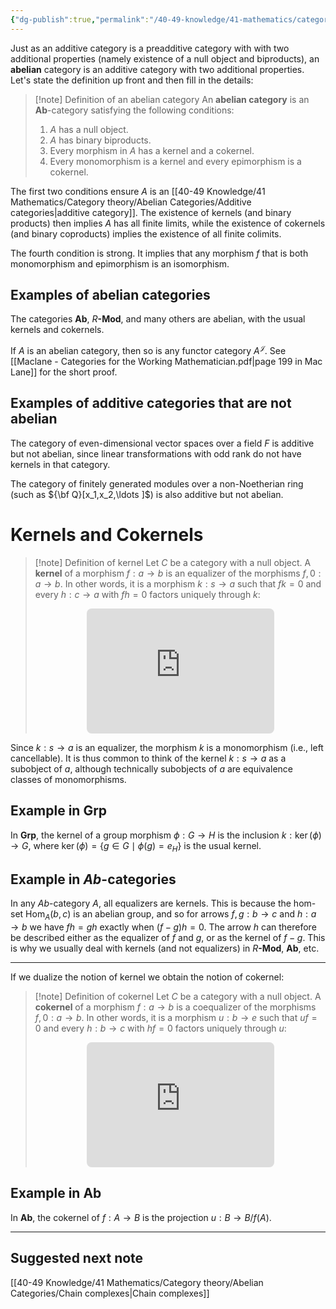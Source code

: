 ```yaml
---
{"dg-publish":true,"permalink":"/40-49-knowledge/41-mathematics/category-theory/abelian-categories/abelian-categories/","tags":["category_theory/abelian_categories"],"updated":"2024-11-23T19:30:13-08:00"}
---
```


Just as an additive category is a preadditive category with with two additional properties (namely existence of a null object and biproducts), an **abelian** category is an additive category with two additional properties. Let's state the definition up front and then fill in the details:

>[!note] Definition of an abelian category
>An **abelian category** is an $\textbf{Ab}$-category satisfying the following conditions:
>1. $A$ has a null object.
>2. $A$ has binary biproducts.
>3. Every morphism in $A$ has a kernel and a cokernel.
>4. Every monomorphism is a kernel and every epimorphism is a cokernel.

The first two conditions ensure $A$ is an [[40-49 Knowledge/41 Mathematics/Category theory/Abelian Categories/Additive categories\|additive category]]. The existence of kernels (and binary products) then implies $A$ has all finite limits, while the existence of cokernels (and binary coproducts) implies the existence of all finite colimits.

The fourth condition is strong. It implies that any morphism $f$ that is both monomorphism and epimorphism is an isomorphism.

## Examples of abelian categories

The categories $\textbf{Ab}$, $R\textbf{-Mod}$, and many others are abelian, with the usual kernels and cokernels.

If $A$ is an abelian category, then so is any functor category $A^{\mathcal{J}}$. See [[Maclane - Categories for the Working Mathematician.pdf|page 199 in Mac Lane]] for the short proof.

## Examples of additive categories that are not abelian

The category of even-dimensional vector spaces over a field $F$ is additive but not abelian, since linear transformations with odd rank do not have kernels in that category.

The category of finitely generated modules over a non-Noetherian ring (such as ${\bf Q}[x_1,x_2,\ldots ]$) is also additive but not abelian.

# Kernels and Cokernels

>[!note] Definition of kernel
>Let $C$ be a category with a null object. A **kernel** of a morphism $f:a\to b$ is an equalizer of the morphisms $f,0:a\to b$. In other words, it is a morphism $k:s\to a$ such that $fk=0$ and every $h:c\to a$ with $fh=0$ factors uniquely through $k$:
><iframe class="quiver-embed" src="https://q.uiver.app/#q=WzAsNCxbMSwwLCJhIl0sWzIsMCwiYiJdLFswLDAsInMiXSxbMCwxLCJjIl0sWzIsMCwiayJdLFswLDEsIjAiLDIseyJvZmZzZXQiOjF9XSxbMCwxLCJmIiwwLHsib2Zmc2V0IjotMX1dLFszLDAsImgiLDJdLFszLDIsIlxcZXhpc3RzIWgnIiwwLHsic3R5bGUiOnsiYm9keSI6eyJuYW1lIjoiZGFzaGVkIn19fV1d&embed" width="300" height="200" style="border-radius: 8px; border: none; display: block; margin: auto"></iframe>

Since $k:s\to a$ is an equalizer, the morphism $k$ is a monomorphism (i.e., left cancellable). It is thus common to think of the kernel $k:s\to a$ as a subobject of $a$, although technically subobjects of $a$ are equivalence classes of monomorphisms.

## Example in $\textbf{Grp}$

In $\textbf{Grp}$, the kernel of a group morphism $\phi:G\to H$ is the inclusion $k:\ker(\phi)\to G$, where $\ker(\phi)=\{g\in G\mid \phi(g)=e_H\}$ is the usual kernel.

## Example in $Ab$-categories

In any $Ab$-category $A$, all equalizers are kernels. This is because the hom-set $\operatorname{Hom}_A(b,c)$ is an abelian group, and so for arrows $f,g:b\to c$ and $h:a\to b$ we have $fh=gh$ exactly when $(f-g)h=0$. The arrow $h$ can therefore be described either as the equalizer of $f$ and $g$, or as the kernel of $f-g$. This is why we usually deal with kernels (and not equalizers) in $R\textbf{-Mod}$, $\textbf{Ab}$, etc.

---

If we dualize the notion of kernel we obtain the notion of cokernel:

>[!note] Definition of cokernel
>Let $C$ be a category with a null object. A **cokernel** of a morphism $f:a\to b$ is a coequalizer of the morphisms $f,0:a\to b$. In other words, it is a morphism $u:b\to e$ such that $uf=0$ and every $h:b\to c$ with $hf=0$ factors uniquely through $u$:
><iframe class="quiver-embed" src="https://q.uiver.app/#q=WzAsNCxbMCwwLCJhIl0sWzEsMCwiYiJdLFsyLDAsImUiXSxbMiwxLCJjIl0sWzAsMSwiMCIsMix7Im9mZnNldCI6MX1dLFswLDEsImYiLDAseyJvZmZzZXQiOi0xfV0sWzEsMiwidSJdLFsxLDMsImgiLDJdLFsyLDMsIlxcZXhpc3RzIWgnIiwwLHsic3R5bGUiOnsiYm9keSI6eyJuYW1lIjoiZGFzaGVkIn19fV1d&embed" width="300" height="200" style="border-radius: 8px; border: none; display: block; margin: auto"></iframe>


## Example in $\textbf{Ab}$

In $\textbf{Ab}$, the cokernel of $f:A\to B$ is the projection $u:B\to B/f(A)$.

---

## Suggested next note

[[40-49 Knowledge/41 Mathematics/Category theory/Abelian Categories/Chain complexes\|Chain complexes]]